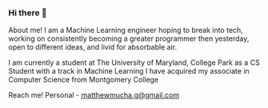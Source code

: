 ### Hi there 👋
About me!
  I am a Machine Learning engineer hoping to break into tech, working on consistently becoming a greater programmer 
  then yesterday, open to different ideas, and livid for absorbable air. 

  I am currently a student at The University of Maryland, College Park as a CS Student with a track in Machine Learning 
  I have acquired my associate in Computer Science from Montgomery College 
  
Reach me!
  Personal - matthewmucha.g@gmail.com
 


<!--
**mmuucha/mmuucha** is a ✨ _special_ ✨ repository because its `README.md` (this file) appears on your GitHub profile.

Here are some ideas to get you started:

- 🔭 I’m currently working on ...
- 🌱 I’m currently learning ...
- 👯 I’m looking to collaborate on ...
- 🤔 I’m looking for help with ...
- 💬 Ask me about ...
- 📫 How to reach me: ...
- 😄 Pronouns: ...
- ⚡ Fun fact: ...
-->
